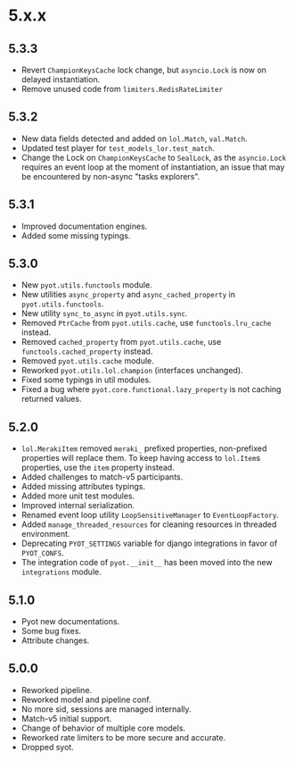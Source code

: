 # 5.x.x

## 5.3.3

- Revert `ChampionKeysCache` lock change, but `asyncio.Lock` is now on delayed instantiation.
- Remove unused code from `limiters.RedisRateLimiter`

## 5.3.2

- New data fields detected and added on `lol.Match`, `val.Match`.
- Updated test player for `test_models_lor.test_match`.
- Change the Lock on `ChampionKeysCache` to `SealLock`, as the `asyncio.Lock` requires an event loop at the moment of instantiation, an issue that may be encountered by non-async "tasks explorers".

## 5.3.1

- Improved documentation engines.
- Added some missing typings.

## 5.3.0

- New `pyot.utils.functools` module.
- New utilities `async_property` and `async_cached_property` in `pyot.utils.functools`.
- New utility `sync_to_async` in `pyot.utils.sync`.
- Removed `PtrCache` from `pyot.utils.cache`, use `functools.lru_cache` instead.
- Removed `cached_property` from `pyot.utils.cache`, use `functools.cached_property` instead.
- Removed `pyot.utils.cache` module.
- Reworked `pyot.utils.lol.champion` (interfaces unchanged).
- Fixed some typings in util modules.
- Fixed a bug where `pyot.core.functional.lazy_property` is not caching returned values.

## 5.2.0

- `lol.MerakiItem` removed `meraki_` prefixed properties, non-prefixed properties will replace them. To keep having access to `lol.Item`s properties, use the `item` property instead.
- Added challenges to match-v5 participants.
- Added missing attributes typings.
- Added more unit test modules.
- Improved internal serialization.
- Renamed event loop utility `LoopSensitiveManager` to `EventLoopFactory`.
- Added `manage_threaded_resources` for cleaning resources in threaded environment.
- Deprecating `PYOT_SETTINGS` variable for django integrations in favor of `PYOT_CONFS`.
- The integration code of `pyot.__init__` has been moved into the new `integrations` module.

## 5.1.0

- Pyot new documentations.
- Some bug fixes.
- Attribute changes.

## 5.0.0

- Reworked pipeline.
- Reworked model and pipeline conf.
- No more sid, sessions are managed internally.
- Match-v5 initial support.
- Change of behavior of multiple core models.
- Reworked rate limiters to be more secure and accurate.
- Dropped syot.
